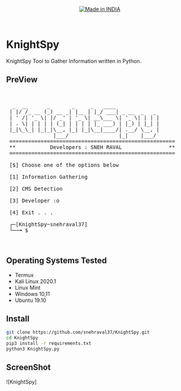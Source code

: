 

<p align="center">
<a href="https://github.com/snehraval37"><img title="Made in INDIA" src="https://img.shields.io/badge/MADE%20IN-INDIA-SCRIPT?colorA=%23ff8100&colorB=%23017e40&colorC=%23ff0000&style=for-the-badge"></a>
</p>
<br>

# KnightSpy 

KnightSpy Tool to Gather Information written in Python.


## PreView
<pre>

    
  _  __      _       _     _   ____            
 | |/ /_ __ (_) __ _| |__ | |_/ ___| _ __  _   _ 
 | ' /| '_ \| |/ _' | '_ \| __\___ \| '_ \| | | |
 | . \| | | | | (_| | | | | |_ ___) | |_) | |_| |
 |_|\_\_| |_|_|\__, |_| |_|\__|____/| .__/ \__, |
               |___/                |_|    |___/ 
 =====================================================
 **           Developers : SNEH RAVAL               **
 =====================================================           
          
 [$] Choose one of the options below 

 [1] Information Gathering

 [2] CMS Detection

 [3] Developer :o

 [4] Exit . . .

 ┌─[KnightSpy~snehraval37]
 └──╼ $ 


</pre>


## Operating Systems Tested

- Termux
- Kali Linux 2020.1
- Linux Mint 
- Windows 10,11
- Ubuntu 19.10


## Install

```bash
git clone https://github.com/snehraval37/KnightSpy.git
cd KnightSpy
pip3 install -r requirements.txt
python3 KnightSpy.py 
```

## ScreenShot
![KnightSpy]
